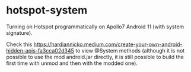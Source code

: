 # hotspot-system
Turning on Hotspot programmatically on Apollo7 Android 11 (with system signature).

Check this https://hardiannicko.medium.com/create-your-own-android-hidden-apis-fa3cca02d345 to view @System methods (although it is not possible to use the mod android.jar directly, it is still possible to build the first time with unmod and then with the modded one). 
